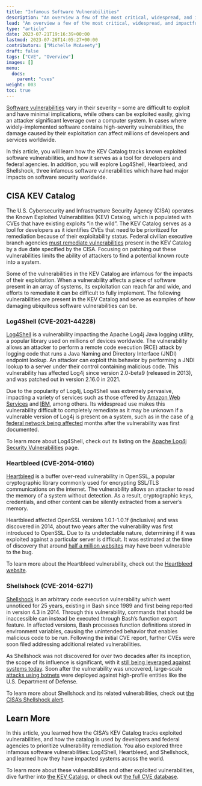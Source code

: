 ```yaml
---
title: "Infamous Software Vulnerabilities"
description: "An overview a few of the most critical, widespread, and impactful known software vulnerabilities"
lead: "An overview a few of the most critical, widespread, and impactful known software vulnerabilities"
type: "article"
date: 2023-07-21T19:16:39+00:00
lastmod: 2023-07-26T14:05:27+00:00
contributors: ["Michelle McAveety"]
draft: false
tags: ["CVE", "Overview"]
images: []
menu:
  docs:
    parent: "cves"
weight: 003
toc: true
---
```


[Software vulnerabilities](/software-security/cves/cve-intro/) vary in their severity – some are difficult to exploit and have minimal implications, while others can be exploited easily, giving an attacker significant leverage over a computer system. In cases where widely-implemented software contains high-severity vulnerabilities, the damage caused by their exploitation can affect millions of developers and services worldwide.

In this article, you will learn how the KEV Catalog tracks known exploited software vulnerabilities, and how it serves as a tool for developers and federal agencies. In addition, you will explore Log4Shell, Heartbleed, and Shellshock, three infamous software vulnerabilities which have had major impacts on software security worldwide.


## CISA KEV Catalog

The U.S. Cybersecurity and Infrastructure Security Agency (CISA) operates the Known Exploited Vulnerabilities (KEV) Catalog, which is populated with CVEs that have existing exploits “in the wild”. The KEV Catalog serves as a tool for developers as it identifies CVEs that need to be prioritized for remediation because of their exploitability status. Federal civilian executive branch agencies [must remediate vulnerabilities](https://www.cisa.gov/news-events/directives/binding-operational-directive-22-01) present in the KEV Catalog by a due date specified by the CISA. Focusing on patching out these vulnerabilities limits the ability of attackers to find a potential known route into a system.

Some of the vulnerabilities in the KEV Catalog are infamous for the impacts of their exploitation. When a vulnerability affects a piece of software present in an array of systems, its exploitation can reach far and wide, and efforts to remediate it can be difficult to fully implement. The following vulnerabilities are present in the KEV Catalog and serve as examples of how damaging ubiquitous software vulnerabilities can be.


### Log4Shell (CVE-2021-44228)

[Log4Shell](https://nvd.nist.gov/vuln/detail/CVE-2021-44228) is a vulnerability impacting the Apache Log4j Java logging utility, a popular library used on millions of devices worldwide. The vulnerability allows an attacker to perform a remote code execution (RCE) attack by logging code that runs a Java Naming and Directory Interface (JNDI) endpoint lookup. An attacker can exploit this behavior by performing a JNDI lookup to a server under their control containing malicious code. This vulnerability has affected Log4j since version 2.0-beta9 (released in 2013), and was patched out in version 2.16.0 in 2021.

Due to the popularity of Log4j, Log4Shell was extremely pervasive, impacting a variety of services such as those offered by [Amazon Web Services](https://aws.amazon.com/security/security-bulletins/AWS-2021-006/) and [IBM](https://www.ibm.com/support/pages/apache-log4j2-cve-2021-44228-security-vulnerability), among others. Its widespread use makes this vulnerability difficult to completely remediate as it may be unknown if a vulnerable version of Log4j is present on a system, such as in the case of [a federal network being affected](https://www.cisa.gov/news-events/cybersecurity-advisories/aa22-320a) months after the vulnerability was first documented.

To learn more about Log4Shell, check out its listing on the [Apache Log4j Security Vulnerabilities](https://logging.apache.org/log4j/2.x/security.html#fixed-in-log4j-2-15-0-java-8) page.


### Heartbleed (CVE-2014-0160)

[Heartbleed](https://nvd.nist.gov/vuln/detail/CVE-2014-0160) is a buffer over-read vulnerability in OpenSSL, a popular cryptographic library commonly used for encrypting SSL/TLS communications on the internet. The vulnerability allows an attacker to read the memory of a system without detection. As a result, cryptographic keys, credentials, and other content can be silently extracted from a server’s memory.

Heartbleed affected OpenSSL versions 1.0.1-1.0.1f (inclusive) and was discovered in 2014, about two years after the vulnerability was first introduced to OpenSSL. Due to its undetectable nature, determining if it was exploited against a particular server is difficult. It was estimated at the time of discovery that around [half a million websites](https://www.netcraft.com/blog/half-a-million-widely-trusted-websites-vulnerable-to-heartbleed-bug/) may have been vulnerable to the bug.

To learn more about the Heartbleed vulnerability, check out the [Heartbleed website](https://heartbleed.com/).


### Shellshock (CVE-2014-6271)

[Shellshock](https://nvd.nist.gov/vuln/detail/CVE-2014-6271) is an arbitrary code execution vulnerability which went unnoticed for 25 years, existing in Bash since 1989 and first being reported in version 4.3 in 2014. Through this vulnerability, commands that should be inaccessible can instead be executed through Bash’s function export feature. In affected versions, Bash processes function definitions stored in environment variables, causing the unintended behavior that enables malicious code to be run. Following the initial CVE report, further CVEs were soon filed addressing additional related vulnerabilities.

As Shellshock was not discovered for over two decades after its inception, the scope of its influence is significant, with it [still being leveraged against systems today](https://securityintelligence.com/articles/shellshock-vulnerability-in-depth/). Soon after the vulnerability was uncovered, large-scale [attacks using botnets](https://www.itnews.com.au/news/first-shellshock-botnet-attacks-akamai-us-dod-networks-396197) were deployed against high-profile entities like the U.S. Department of Defense.

To learn more about Shellshock and its related vulnerabilities, check out [the CISA’s Shellshock alert](https://www.cisa.gov/news-events/alerts/2014/09/25/gnu-bourne-again-shell-bash-shellshock-vulnerability-cve-2014-6271).


## Learn More

In this article, you learned how the CISA’s KEV Catalog tracks exploited vulnerabilities, and how the catalog is used by developers and federal agencies to prioritize vulnerability remediation. You also explored three infamous software vulnerabilities: Log4Shell, Heartbleed, and Shellshock, and learned how they have impacted systems across the world.

To learn more about these vulnerabilities and other exploited vulnerabilities, dive further into [the KEV Catalog](https://www.cisa.gov/known-exploited-vulnerabilities), or check out [the full CVE database](https://cve.mitre.org/cve/search_cve_list.html).
